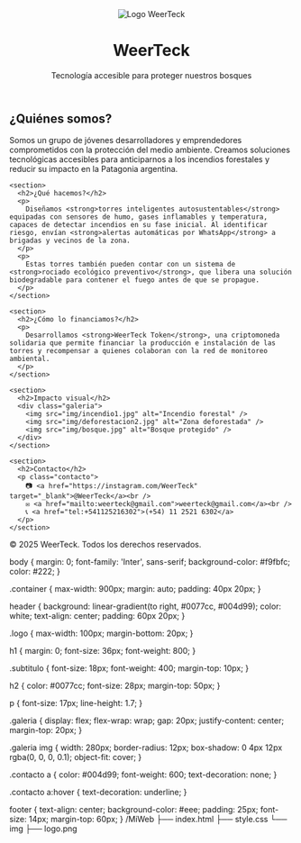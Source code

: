<!DOCTYPE html>
<html lang="es">
<head>
  <meta charset="UTF-8" />
  <meta name="viewport" content="width=device-width, initial-scale=1.0" />
  <title>WeerTeck | Tecnología ambiental contra incendios</title>
  <link rel="stylesheet" href="style.css" />
  <link href="https://fonts.googleapis.com/css2?family=Inter:wght@400;600;800&display=swap" rel="stylesheet">
</head>
<body>
  <header>
    <div class="container">
      <img src="img/logo.png" alt="Logo WeerTeck" class="logo" />
      <h1>WeerTeck</h1>
      <p class="subtitulo">Tecnología accesible para proteger nuestros bosques</p>
    </div>
  </header>

  <main class="container">
    <section>
      <h2>¿Quiénes somos?</h2>
      <p>
        Somos un grupo de jóvenes desarrolladores y emprendedores comprometidos con la protección del medio ambiente. Creamos soluciones tecnológicas accesibles para anticiparnos a los incendios forestales y reducir su impacto en la Patagonia argentina.
      </p>
    </section>

    <section>
      <h2>¿Qué hacemos?</h2>
      <p>
        Diseñamos <strong>torres inteligentes autosustentables</strong> equipadas con sensores de humo, gases inflamables y temperatura, capaces de detectar incendios en su fase inicial. Al identificar riesgo, envían <strong>alertas automáticas por WhatsApp</strong> a brigadas y vecinos de la zona.
      </p>
      <p>
        Estas torres también pueden contar con un sistema de <strong>rociado ecológico preventivo</strong>, que libera una solución biodegradable para contener el fuego antes de que se propague.
      </p>
    </section>

    <section>
      <h2>¿Cómo lo financiamos?</h2>
      <p>
        Desarrollamos <strong>WeerTeck Token</strong>, una criptomoneda solidaria que permite financiar la producción e instalación de las torres y recompensar a quienes colaboran con la red de monitoreo ambiental.
      </p>
    </section>

    <section>
      <h2>Impacto visual</h2>
      <div class="galeria">
        <img src="img/incendio1.jpg" alt="Incendio forestal" />
        <img src="img/deforestacion2.jpg" alt="Zona deforestada" />
        <img src="img/bosque.jpg" alt="Bosque protegido" />
      </div>
    </section>

    <section>
      <h2>Contacto</h2>
      <p class="contacto">
        📷 <a href="https://instagram.com/WeerTeck" target="_blank">@WeerTeck</a><br />
        ✉️ <a href="mailto:weerteck@gmail.com">weerteck@gmail.com</a><br />
        📞 <a href="tel:+541125216302">(+54) 11 2521 6302</a>
      </p>
    </section>
  </main>

  <footer>
    <p>© 2025 WeerTeck. Todos los derechos reservados.</p>
  </footer>
</body>
</html>
body {
  margin: 0;
  font-family: 'Inter', sans-serif;
  background-color: #f9fbfc;
  color: #222;
}

.container {
  max-width: 900px;
  margin: auto;
  padding: 40px 20px;
}

header {
  background: linear-gradient(to right, #0077cc, #004d99);
  color: white;
  text-align: center;
  padding: 60px 20px;
}

.logo {
  max-width: 100px;
  margin-bottom: 20px;
}

h1 {
  margin: 0;
  font-size: 36px;
  font-weight: 800;
}

.subtitulo {
  font-size: 18px;
  font-weight: 400;
  margin-top: 10px;
}

h2 {
  color: #0077cc;
  font-size: 28px;
  margin-top: 50px;
}

p {
  font-size: 17px;
  line-height: 1.7;
}

.galeria {
  display: flex;
  flex-wrap: wrap;
  gap: 20px;
  justify-content: center;
  margin-top: 20px;
}

.galeria img {
  width: 280px;
  border-radius: 12px;
  box-shadow: 0 4px 12px rgba(0, 0, 0, 0.1);
  object-fit: cover;
}

.contacto a {
  color: #004d99;
  font-weight: 600;
  text-decoration: none;
}

.contacto a:hover {
  text-decoration: underline;
}

footer {
  text-align: center;
  background-color: #eee;
  padding: 25px;
  font-size: 14px;
  margin-top: 60px;
}
/MiWeb
  ├── index.html
  ├── style.css
  └── img
      ├── logo.png
      
